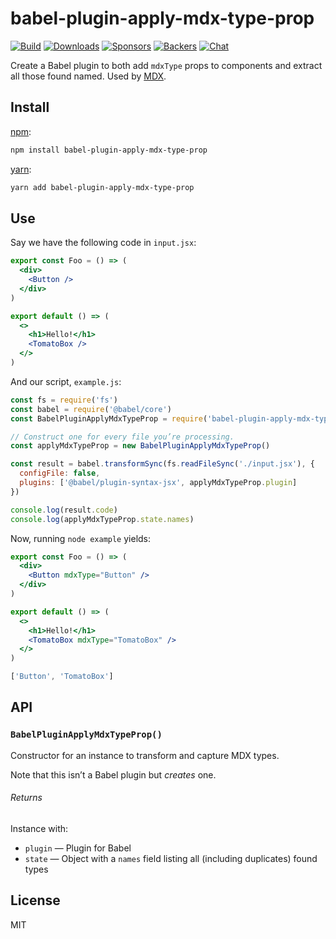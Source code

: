 # babel-plugin-apply-mdx-type-prop

[![Build][build-badge]][build]
[![Downloads][downloads-badge]][downloads]
[![Sponsors][sponsors-badge]][opencollective]
[![Backers][backers-badge]][opencollective]
[![Chat][chat-badge]][chat]

Create a Babel plugin to both add `mdxType` props to components and extract all
those found named.
Used by [MDX][].

## Install

[npm][]:

```sh
npm install babel-plugin-apply-mdx-type-prop
```

[yarn][]:

```sh
yarn add babel-plugin-apply-mdx-type-prop
```

## Use

Say we have the following code in `input.jsx`:

```jsx
export const Foo = () => (
  <div>
    <Button />
  </div>
)

export default () => (
  <>
    <h1>Hello!</h1>
    <TomatoBox />
  </>
)
```

And our script, `example.js`:

```js
const fs = require('fs')
const babel = require('@babel/core')
const BabelPluginApplyMdxTypeProp = require('babel-plugin-apply-mdx-type-prop')

// Construct one for every file you’re processing.
const applyMdxTypeProp = new BabelPluginApplyMdxTypeProp()

const result = babel.transformSync(fs.readFileSync('./input.jsx'), {
  configFile: false,
  plugins: ['@babel/plugin-syntax-jsx', applyMdxTypeProp.plugin]
})

console.log(result.code)
console.log(applyMdxTypeProp.state.names)
```

Now, running `node example` yields:

```jsx
export const Foo = () => (
  <div>
    <Button mdxType="Button" />
  </div>
)

export default () => (
  <>
    <h1>Hello!</h1>
    <TomatoBox mdxType="TomatoBox" />
  </>
)
```

```js
['Button', 'TomatoBox']
```

## API

### `BabelPluginApplyMdxTypeProp()`

Constructor for an instance to transform and capture MDX types.

Note that this isn’t a Babel plugin but _creates_ one.

###### Returns

Instance with:

*   `plugin` — Plugin for Babel
*   `state` — Object with a `names` field listing all (including duplicates)
    found types

## License

MIT

[build-badge]: https://github.com/mdx-js/mdx/workflows/CI/badge.svg
[build]: https://github.com/mdx-js/mdx/actions
[downloads-badge]: https://img.shields.io/npm/dm/babel-plugin-apply-mdx-type-prop.svg
[downloads]: https://www.npmjs.com/package/babel-plugin-apply-mdx-type-prop
[sponsors-badge]: https://opencollective.com/unified/sponsors/badge.svg
[backers-badge]: https://opencollective.com/unified/backers/badge.svg
[opencollective]: https://opencollective.com/unified
[chat-badge]: https://img.shields.io/badge/chat-discussions-success.svg
[chat]: https://github.com/mdx-js/mdx/discussions
[mdx]: https://mdxjs.com
[npm]: https://docs.npmjs.com/cli/install
[yarn]: https://yarnpkg.com/cli/add
